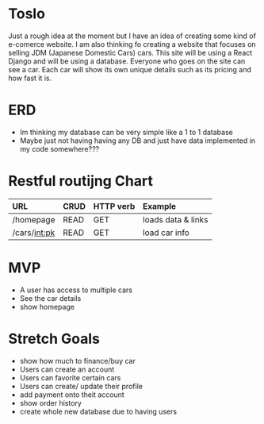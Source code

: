 # Toslo

Just a rough idea at the moment but I have an idea of creating some kind of e-comerce website. I am also thinking fo creating a website that focuses on selling JDM (Japanese Domestic Cars) cars. This site will be using a React Django and will be using a database. Everyone who goes on the site can see a car. Each car will show its own unique details such as its pricing and how fast it is. 

# ERD

- Im thinking my database can be very simple like a 1 to 1 database
- Maybe just not having having any DB and just have data implemented in my code somewhere???

# Restful routijng Chart

| URL            | CRUD   | HTTP verb | Example            |
|:-------------- | ------ |:--------- |:-------------------|
| /homepage      | READ   | GET       | loads data & links |
| /cars/<int:pk> | READ   | GET       | load car info      |

# MVP

- A user has access to multiple cars
- See the car details
- show homepage

# Stretch Goals

- show how much to finance/buy car
- Users can create an account
- Users can favorite certain cars
- Users can create/ update their profile
- add payment onto theit account
- show order history 
- create whole new database due to having users
